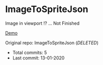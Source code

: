 # ImageToSpriteJson
 
Image in viewport !? ...
Not Finished

[Demo](https://hoangtran0410.github.io/p5js-playground/2020/image-to-sprite-json/)

Original repo: ImageToSpriteJson (*DELETED*)
+ Total commits: 5
+ Last commit: 13-01-2020
